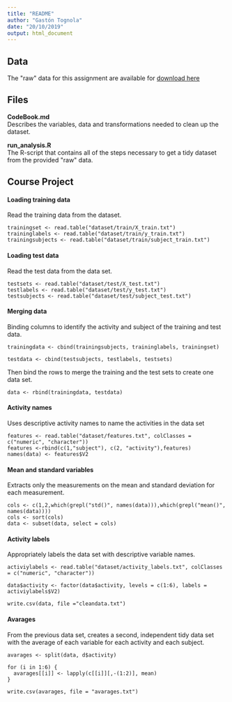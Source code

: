 ```yaml
---
title: "README"
author: "Gastón Tognola"
date: "20/10/2019"
output: html_document
---
```


## Data

The "raw" data for this assignment are available for [download here](https://d396qusza40orc.cloudfront.net/getdata%2Fprojectfiles%2FUCI%20HAR%20Dataset.zip)

## Files

**CodeBook.md**  
Describes the variables, data and transformations needed to clean up the dataset.

**run_analysis.R**  
The R-script that contains all of the steps necessary to get a tidy dataset from the provided "raw" data.


## Course Project

#### Loading training data
Read the training data from the dataset.
```
trainingset <- read.table("dataset/train/X_train.txt")
traininglabels <- read.table("dataset/train/y_train.txt")
trainingsubjects <- read.table("dataset/train/subject_train.txt")
```

#### Loading test data
Read the test data from the data set.
```
testsets <- read.table("dataset/test/X_test.txt")
testlabels <- read.table("dataset/test/y_test.txt")
testsubjects <- read.table("dataset/test/subject_test.txt")
```

#### Merging data
Binding columns to identify the activity and subject of the training and test data.
```
trainingdata <- cbind(trainingsubjects, traininglabels, trainingset)
```
```
testdata <- cbind(testsubjects, testlabels, testsets)
```

Then bind the rows to merge the training and the test sets to create one data set.

```
data <- rbind(trainingdata, testdata)
```

#### Activity names
Uses descriptive activity names to name the activities in the data set
```
features <- read.table("dataset/features.txt", colClasses = c("numeric", "character"))
features <-rbind(c(1,"subject"), c(2, "activity"),features)
names(data) <- features$V2
```

#### Mean and standard variables
Extracts only the measurements on the mean and standard deviation for each measurement.

```
cols <- c(1,2,which(grepl("std()", names(data))),which(grepl("mean()", names(data))))
cols <- sort(cols)
data <- subset(data, select = cols)
```

#### Activity labels
Appropriately labels the data set with descriptive variable names.
```
activiylabels <- read.table("dataset/activity_labels.txt", colClasses = c("numeric", "character"))

data$activity <- factor(data$activity, levels = c(1:6), labels = activiylabels$V2)

write.csv(data, file ="cleandata.txt")
```

#### Avarages
From the previous data set, creates a second, independent tidy data set with the average of each variable for each activity and each subject.
```
avarages <- split(data, d$activity)

for (i in 1:6) {
  avarages[[i]] <- lapply(c[[i]][,-(1:2)], mean)
}

write.csv(avarages, file = "avarages.txt")
```
